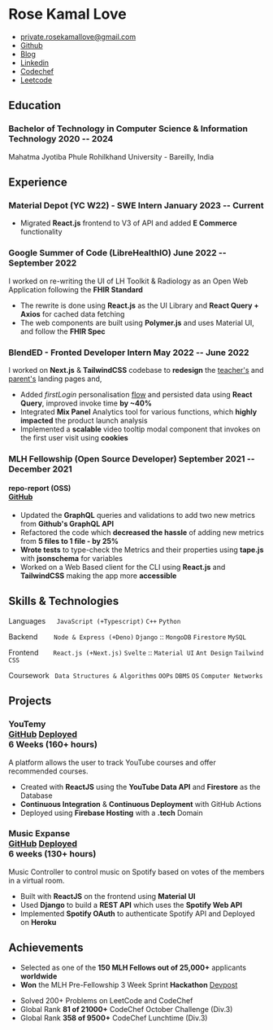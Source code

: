 # Rose Kamal Love

- <private.rosekamallove@gmail.com>
- [Github](https://github.com/rosekamallove)
- [Blog](https://www.rosekamal.love)
- [Linkedin](https://www.linkedin.com/in/rose-kamal-love-1146141b0/)
- [Codechef](https://codechef.com/users/rosekamallove)
- [Leetcode](https://leetcode.com/rosekamallove/)

## Education

### <span class="ed-heading">Bachelor of Technology in Computer Science & Information Technology </span > <span class="technologies">2020 -- 2024 </span>

Mahatma Jyotiba Phule Rohilkhand University - Bareilly, India

<!--### <span class="ed-heading">Basubaral Saraswati Vihar (CBSE) - 12th </span > <span class="technologies">2020</span> -->

## Experience

### Material Depot (YC W22) - SWE Intern <span class="technologies">January 2023 -- Current</span>

- Migrated **React.js** frontend to V3 of API and added **E Commerce** functionality

### Google Summer of Code (LibreHealthIO) <span class="technologies">June 2022 -- September 2022</span>

I worked on re-writing the UI of LH Toolkit & Radiology as an Open Web Application following the **FHIR Standard**

- The rewrite is done using **React.js** as the UI Library and **React Query + Axios** for cached data fetching
- The web components are built using **Polymer.js** and uses Material UI, and follow the **FHIR Spec**

### BlendED - Fronted Developer Intern <span class="technologies">May 2022 -- June 2022</span>

I worked on **Next.js** & **TailwindCSS** codebase to **redesign** the [teacher's](https://test-teachers.blended.app/) and [parent's](https://test.blended.app/) landing pages and,

- Added _firstLogin_ personalisation [flow](https://youtu.be/-92xkQpM-0o) and persisted data using **React Query**, improved invoke time **by ~40%**
- Integrated **Mix Panel** Analytics tool for various functions, which **highly impacted** the product launch analysis
- Implemented a **scalable** video tooltip modal component that invokes on the first user visit using **cookies**
<!-- - Used **React Query** for creating and updating data fetching **custom hooks** -->

### MLH Fellowship (Open Source Developer) <span class="technologies">September 2021 -- December 2021</span>

#### repo-report (OSS) <div class="link">[GitHub](https://github.com/ljharb/repo-report)</div>

- Updated the **GraphQL** queries and validations to add two new metrics from **Github's GraphQL API**
- Refactored the code which **decreased the hassle** of adding new metrics from **5 files to 1 file - by 25%**
- **Wrote tests** to type-check the Metrics and their properties using **tape.js** with **jsonschema** for variables
- Worked on a Web Based client for the CLI using **React.js** and **TailwindCSS** making the app more **accessible**

<!-- ### <span>MLH Pre-Fellowship</span> <span class="technologies">July 2021 -- August 2021</span> -->
<!---->
<!-- - Added **AlanAI Voice Assistant** to the [Open Sourced Portfolio Template](https://github.com/rosekamallove/Portfolio-MLH) making the portfolio more interactive -->
<!-- - Modeled the MVP of **[YouTemy](https://github.com/rosekamallove/youtemy)** that **won** the MLH Pre-Fellowship 3 Week Sprint **Hackathon** -->

## Skills & Technologies

Languages &ensp;&ensp; `JavaScript (+Typescript)` `C++` `Python`

Backend &ensp;&ensp;&ensp;&ensp;`Node & Express (+Deno)` `Django` :: `MongoDB` `Firestore` `MySQL`

Frontend &ensp;&ensp; &ensp;`React.js (+Next.js)` `Svelte` :: `Material UI` `Ant Design` `Tailwind CSS`

Coursework&ensp; `Data Structures & Algorithms` `OOPs` `DBMS` `OS` `Computer Networks`

## Projects

### <span class="project-heading">YouTemy <div class="link">[GitHub](https://github.com/rosekamallove/youtemy) [Deployed](https://youtemy.tech)</div></span> <span class="technologies">6 Weeks (160+ hours)</span>

A platform allows the user to track YouTube courses and offer recommended courses.

- Created with **ReactJS** using the **YouTube Data API** and **Firestore** as the Database
- **Continuous Integration** & **Continuous Deployment** with GitHub Actions
- Deployed using **Firebase Hosting** with a **.tech** Domain

### <span class="project-heading">Music Expanse<div class="link">[GitHub](https://github.com/rosekamallove/music-expanse) [Deployed](https://music-expanse.herokuapp.com)</div></span> <span class="technologies">6 weeks (130+ hours)</span>

Music Controller to control music on Spotify based on votes of the members in a virtual room.

- Built with **ReactJS** on the frontend using **Material UI**
- Used **Django** to build a **REST API** which uses the **Spotify Web API**
- Implemented **Spotify OAuth** to authenticate Spotify API and Deployed on **Heroku**

<!-- ### <span class="project-heading">VS Code Extension Template<div class="link">[GitHub](https://github.com/rosekamallove/vscode-extension-template)</div></span> <span class="technologies">1 week (~30 hours)</span> -->

<!-- - **Node/Express** backend with **CRUD** using **Firestore**, with **Github OAuth** implemented using **Passport.js & JWT** -->
<!-- - **Svelte** frontend, that uses the **VSCode Extension API** and a **Polka.js** server for authentication callbacks -->

## Achievements

- Selected as one of the **150 MLH Fellows out of 25,000+** applicants **worldwide**
- **Won** the MLH Pre-Fellowship 3 Week Sprint **Hackathon** [Devpost](https://devpost.com/software/youtemy)
<!-- - Qualifed for CodeChef **SnackDown Pre-Elimination Round** -->
- Solved 200+ Problems on LeetCode and CodeChef
- Global Rank **81 of 21000+** CodeChef October Challenge (Div.3)
- Global Rank **358 of 9500+** CodeChef Lunchtime (Div.3)
